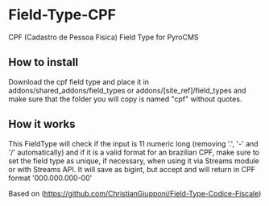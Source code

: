 Field-Type-CPF
=========================

CPF (Cadastro de Pessoa Fisica) Field Type for PyroCMS

## How to install

Download the cpf field type and place it in addons/shared_addons/field_types or addons/[site_ref]/field_types and make sure that the folder you will copy is named "cpf" without quotes.

## How it works

This FieldType will check if the input is 11 numeric long (removing '.', '-' and '/' automatically) and if it is a valid format for an brazilian CPF, make sure to set the field type as unique, if necessary, when using it via Streams module or with Streams API.
It will save as bigint, but accept and will return in CPF format '000.000.000-00'

Based on (https://github.com/ChristianGiupponi/Field-Type-Codice-Fiscale)